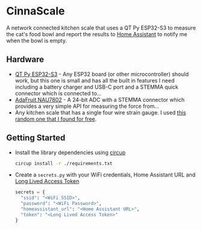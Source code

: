 # CinnaScale

A network connected kitchen scale that uses a QT Py ESP32-S3 to measure the cat's food bowl and report the results to
[Home Assistant] to notify me when the bowl is empty.

## Hardware

* [QT Py ESP32-S3] - Any ESP32 board (or other microcontroller) should work, but
  this one is small and has all the built in features I need including a battery charger and USB-C port and a STEMMA
  quick connector which is connected to...
* [AdaFruit NAU7802] - A 24-bit ADC with a STEMMA connector which provides a very
  simple API for measuring the force from...
* Any kitchen scale that has a single four wire strain gauge.  I used [this random one that I found for
  free][Pelouze Dymo SP5].

## Getting Started

* Install the library dependencies using [circup]

  ```bash
  circup install -r ./requirements.txt
  ```

* Create a `secrets.py` with your WiFi credentials, Home Assistant URL and [Long Lived Access Token]

  ```python
  secrets = {
    "ssid": "<WiFi SSID>",
    "password": "<WiFi Password>",
    "homeassistant_url": "<Home Assistant URL>",
    "token": "<Long Lived Access Token>"
  }
  ```

[Home Assistant]: https://www.home-assistant.io/
[QT Py ESP32-S3]: https://www.adafruit.com/product/5426
[AdaFruit NAU7802]: https://www.adafruit.com/product/4538
[Pelouze Dymo SP5]: https://www.newegg.com/dymo-by-pelouze-sp5/p/N82E16848077011
[circup]: https://github.com/adafruit/circup
[Long Lived Access Token]: https://developers.home-assistant.io/docs/auth_api/#long-lived-access-token
